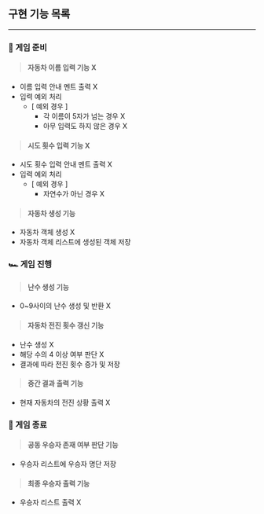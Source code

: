 ## 구현 기능 목록

---
### 🛞 게임 준비
> #### 자동차 이름 입력 기능 X
- 이름 입력 안내 멘트 출력 X
- 입력 예외 처리 
  - [ 예외 경우 ]
    - 각 이름이 5자가 넘는 경우 X
    - 아무 입력도 하지 않은 경우 X
> #### 시도 횟수 입력 기능 X
- 시도 횟수 입력 안내 멘트 출력 X
- 입력 예외 처리
  - [ 예외 경우 ]
    - 자연수가 아닌 경우 X
    
> #### 자동차 생성 기능
- 자동차 객체 생성 X
- 자동차 객체 리스트에 생성된 객체 저장

### 🏎️ 게임 진행
> #### 난수 생성 기능
- 0~9사이의 난수 생성 및 반환 X

> #### 자동차 전진 횟수 갱신 기능
- 난수 생성 X
- 해당 수의 4 이상 여부 판단 X
- 결과에 따라 전진 횟수 증가 및 저장

> #### 중간 결과 출력 기능
- 현재 자동차의 전진 상황 출력 X

### 🎉 게임 종료
> #### 공동 우승자 존재 여부 판단 기능
- 우승자 리스트에 우승자 명단 저장

> #### 최종 우승자 출력 기능
- 우승자 리스트 출력 X

